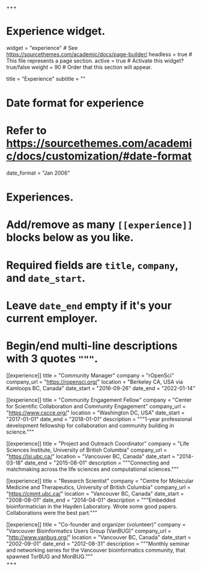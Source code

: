 +++
# Experience widget.
widget = "experience"  # See https://sourcethemes.com/academic/docs/page-builder/
headless = true  # This file represents a page section.
active = true  # Activate this widget? true/false
weight = 90  # Order that this section will appear.

title = "Experience"
subtitle = ""

# Date format for experience
#   Refer to https://sourcethemes.com/academic/docs/customization/#date-format
date_format = "Jan 2006"

# Experiences.
#   Add/remove as many `[[experience]]` blocks below as you like.
#   Required fields are `title`, `company`, and `date_start`.
#   Leave `date_end` empty if it's your current employer.
#   Begin/end multi-line descriptions with 3 quotes `"""`.
[[experience]]
  title = "Community Manager"
  company = "rOpenSci"
  company_url = "https://ropensci.org/"
  location = "Berkeley CA, USA via Kamloops BC, Canada"
  date_start = "2016-09-26"
  date_end = "2022-01-14"

[[experience]]
  title = "Community Engagement Fellow"
  company = "Center for Scientific Collaboration and Community Engagement"
  company_url = "https://www.cscce.org/"
  location = "Washington DC, USA"
  date_start = "2017-01-01"
  date_end = "2018-01-01"
  description = """1-year professional development fellowship for collaboration and community building in science."""

[[experience]]
  title = "Project and Outreach Coordinator"
  company = "Life Sciences Institute, University of British Columbia"
  company_url = "https://lsi.ubc.ca/"
  location = "Vancouver BC, Canada"
  date_start = "2014-03-18"
  date_end = "2015-08-01"
  description = """Connecting and matchmaking across the life sciences and computational sciences."""

[[experience]]
  title = "Research Scientist"
  company = "Centre for Molecular Medicine and Therapeutics, University of British Columbia"
  company_url = "https://cmmt.ubc.ca/"
  location = "Vancouver BC, Canada"
  date_start = "2008-08-01"
  date_end = "2014-04-01"
  description = """Embedded bioinformatician in the Hayden Laboratory. Wrote some good papers. Collaborations were the best part."""
  
[[experience]]
  title = "Co-founder and organizer (volunteer)"
  company = "Vancouver Bioinformatics Users Group (VanBUG)"
  company_url = "http://www.vanbug.org/"
  location = "Vancouver BC, Canada"
  date_start = "2002-09-01"
  date_end = "2012-08-31"
  description = """Monthly seminar and networking series for the Vancouver bioinformatics community, that spawned TorBUG and MonBUG."""  
+++
